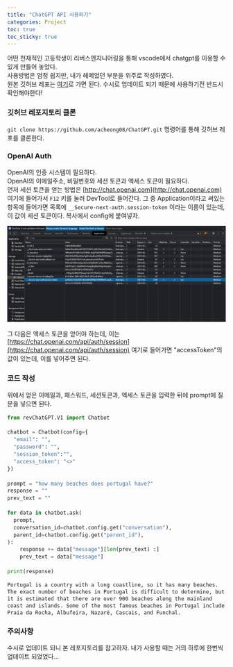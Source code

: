 ```yaml
---
title: "ChatGPT API 사용하기"
categories: Project
toc: true
toc_sticky: true
---
```


어떤 천재적인 고등학생이 리버스엔지니어링을 통해 vscode에서 chatgpt를 이용할 수 있게 만들어 놓았다.  
사용방법은 엄청 쉽지만, 내가 헤메었던 부분을 위주로 작성하였다.  
원본 깃허브 레포는 [여기](https://github.com/acheong08/ChatGPT)로 가면 된다. 수시로 업데이트 되기 때문에 사용하기전 반드시 확인해야한다!


### 깃허브 레포지토리 클론
`git clone https://github.com/acheong08/ChatGPT.git` 명령어를 통해 깃허브 레포를 클론한다.

### OpenAI Auth
OpenAI의 인증 시스템이 필요하다.  
OpenAI의 이메일주소, 비밀번호와 세션 토큰과 엑세스 토큰이 필요하다.  
먼저 세션 토큰을 얻는 방법은 [http://chat.openai.com](http://chat.openai.com) 여기에 들어가서 `F12` 키를 눌러 DevTool로 들어간다. 그 중 Application이라고 써있는 항목에 들어가면 목록에 `__Secure-next-auth.session-token` 이라는 이름이 있는데, 이 값이 세션 토큰이다. 복사에서 config에 붙여넣자.  

![png](/assets/images/Project/session_token.png)  

그 다음은 엑세스 토큰을 얻어야 하는데, 이는 [https://chat.openai.com/api/auth/session](https://chat.openai.com/api/auth/session) 여기로 들어가면 "accessToken"의 값이 있는데, 이를 넣어주면 된다.

### 코드 작성
위에서 얻은 이메일과, 패스워드, 세션토큰과, 엑세스 토큰을 입력한 뒤에 prompt에 질문을 넣으면 된다.  


```python
from revChatGPT.V1 import Chatbot

chatbot = Chatbot(config={
  "email": "",
  "password": "",
  "session_token":"",
  "access_token": "<>"
})

prompt = "how many beaches does portugal have?"
response = ""
prev_text = "" 

for data in chatbot.ask(
  prompt,
  conversation_id=chatbot.config.get("conversation"),
  parent_id=chatbot.config.get("parent_id"),
):
    response += data["message"][len(prev_text) :]
    prev_text = data["message"] 

print(response) 
```

    Portugal is a country with a long coastline, so it has many beaches. The exact number of beaches in Portugal is difficult to determine, but it is estimated that there are over 900 beaches along the mainland coast and islands. Some of the most famous beaches in Portugal include Praia da Rocha, Albufeira, Nazaré, Cascais, and Funchal.
    

### 주의사항
수시로 업데이트 되니 본 레포지토리를 참고하자. 내가 사용할 때는 거의 하루에 한번씩 업데이트 되었었다...
